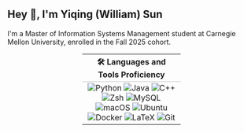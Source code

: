 ## Hey 👋, I'm Yiqing (William) Sun

I'm a Master of Information Systems Management student at Carnegie Mellon University, enrolled in the Fall 2025 cohort.

<div align="center" style="max-width: 200px; margin: auto;">
  <table style="border: none;">
    <tr>
      <th colspan="2" align="center" style="border: none; border-bottom: 1px solid #ccc;">🛠️ Languages and Tools Proficiency</th>
    </tr>
    <tr>
      <td colspan="2" align="center" style="border: none;">
        <img src="https://img.shields.io/badge/Python-3776AB?style=flat&logo=python&logoColor=ffffff" alt="Python">
        <img src="https://img.shields.io/badge/Java-007396?style=flat&logo=java&logoColor=ffffff" alt="Java">
        <img src="https://img.shields.io/badge/C%2B%2B-00599C?style=flat&logo=c%2B%2B&logoColor=ffffff" alt="C++">
        <img src="https://img.shields.io/badge/zsh-4EAA25?style=flat&logo=zsh&logoColor=ffffff" alt="Zsh">
        <img src="https://img.shields.io/badge/MySQL-4479A1?style=flat&logo=mysql&logoColor=ffffff" alt="MySQL">
        <br>
        <img src="https://img.shields.io/badge/macOS-999999?style=flat&logo=apple&logoColor=ffffff" alt="macOS">
        <img src="https://img.shields.io/badge/Ubuntu-E95420?style=flat&logo=ubuntu&logoColor=ffffff" alt="Ubuntu">
        <img src="https://img.shields.io/badge/Docker-2496ED?style=flat&logo=docker&logoColor=ffffff" alt="Docker">
        <img src="https://img.shields.io/badge/LaTeX-008080?style=flat&logo=latex&logoColor=ffffff" alt="LaTeX">
        <img src="https://img.shields.io/badge/Git-F05032?style=flat&logo=git&logoColor=ffffff" alt="Git">
      </td>
    </tr>
  </table>
</div>
